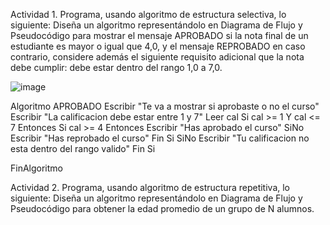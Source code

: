 Actividad 1. Programa, usando algoritmo de estructura selectiva, lo siguiente:
Diseña un algoritmo representándolo en Diagrama de Flujo y Pseudocódigo para mostrar el mensaje APROBADO si la nota final de un estudiante es mayor o igual que 4,0,
y el mensaje REPROBADO en caso contrario, considere además el siguiente requisito adicional que la nota debe cumplir: debe estar dentro del rango 1,0 a 7,0.

![image](https://user-images.githubusercontent.com/34118685/166023937-19461c10-d44d-423c-8fad-26ea5413f671.png)

Algoritmo APROBADO
	Escribir "Te va a mostrar si aprobaste o no el curso"
	Escribir "La calificacion debe estar entre 1 y 7"
	Leer cal
	Si cal >= 1 Y cal <= 7 Entonces
		Si cal >= 4 Entonces
			Escribir "Has aprobado el curso"
		SiNo
			Escribir "Has reprobado el curso"
		Fin Si
	SiNo
		Escribir "Tu calificacion no esta dentro del rango valido"
	Fin Si
	
	
FinAlgoritmo


Actividad 2. Programa, usando algoritmo de estructura repetitiva, lo siguiente:
Diseña un algoritmo representándolo en Diagrama de Flujo y Pseudocódigo para obtener la edad promedio de un grupo de N alumnos.

